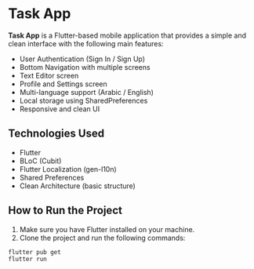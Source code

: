 # Task App

**Task App** is a Flutter-based mobile application that provides a simple and clean interface with the following main features:

- User Authentication (Sign In / Sign Up)
- Bottom Navigation with multiple screens
- Text Editor screen
- Profile and Settings screen
- Multi-language support (Arabic / English)
- Local storage using SharedPreferences
- Responsive and clean UI



##  Technologies Used

- Flutter
- BLoC (Cubit)
- Flutter Localization (gen-l10n)
- Shared Preferences
- Clean Architecture (basic structure)


## How to Run the Project

1. Make sure you have Flutter installed on your machine.
2. Clone the project and run the following commands:

```bash
flutter pub get
flutter run
